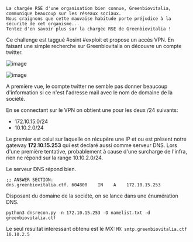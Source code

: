 ```
La chargée RSE d'une organisation bien connue, Greenbiovitalia, communique beaucoup sur les réseaux sociaux.
Nous craignons que cette mauvaise habitude porte préjudice à la sécurité de cet organisme...
Tentez d'en savoir plus sur la chargée RSE de Greenbiovitalia !
```

Ce challenge est taggué #osint #exploit et propose un accès VPN.
En faisant une simple recherche sur Greenbiovitalia on découvre un compte twitter.

![image](https://github.com/nikaiw/dghack2023/assets/1255732/5972bdd2-7718-408b-ae5f-85f7a0bd7758)


![image](https://github.com/nikaiw/dghack2023/assets/1255732/df3f1217-0fe0-4561-aa05-e822d53236b8)

A première vue, le compte twitter ne semble pas donner beaucoup d'information si ce n'est l'adresse mail avec le nom de domaine de la société.

En se connectant sur le VPN on obtient une pour les deux /24 suivants:

* 172.10.15.0/24
* 10.10.2.0/24


Le premier est celui sur laquelle on récupère une IP et ou est présent notre gateway **172.10.15.253** qui est declaré aussi comme serveur DNS.
Lors d'une première tentative, probablement à cause d'une surcharge de l'infra, rien ne répond sur la range 10.10.2.0/24.

Le serveur DNS répond bien.

```
;; ANSWER SECTION:
dns.greenbiovitalia.ctf. 604800    IN    A    172.10.15.253
```

Disposant du domaine de la société, on se lance dans une énumération DNS.

```
python3 dnsrecon.py -n 172.10.15.253 -D namelist.txt -d greenbiovitalia.ctf
```

Le seul resultat interessant obtenu est le MX:
```MX smtp.greenbiovitalia.ctf 10.10.2.5```
